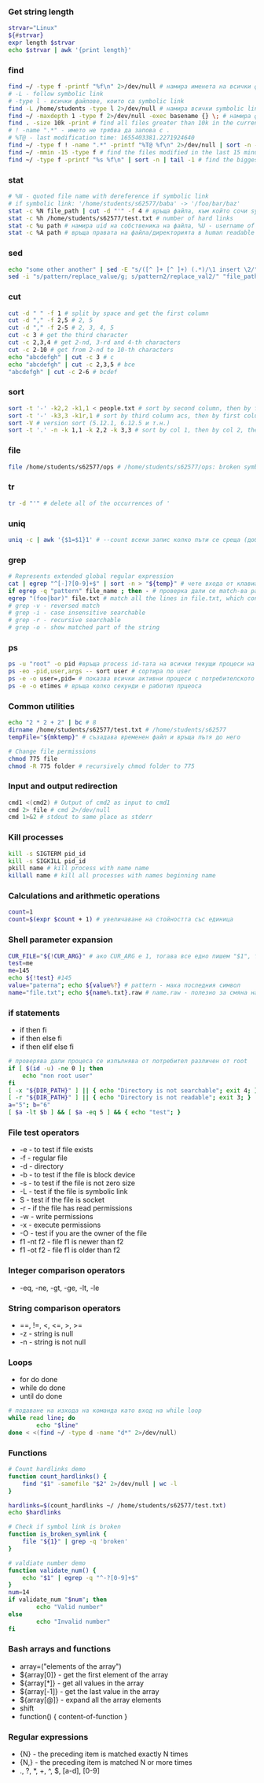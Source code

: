 ### Get string length
```bash
strvar="Linux" 
${#strvar}
expr length $strvar
echo $strvar | awk '{print length}'
```

### find
```bash
find ~/ -type f -printf "%f\n" 2>/dev/null # намира именета на всички файлове в home директорията на текущия потребител
# -L - follow symbolic link
# -type l - всички файлове, които са symbolic link
find -L /home/students -type l 2>/dev/null # намира всички symbolic links с несъществуващ destination
find ~/ -maxdepth 1 -type f 2>/dev/null -exec basename {} \; # намира файловете само в текущата директория (не търси във вътрешните директории)
find . -size 10k -print # find all files greater than 10k in the current directory
# ! -name ".*" - името не трябва да запова с .
# %T@ - last modification time: 1655403381.2271924640 
find ~/ -type f ! -name ".*" -printf "%T@ %f\n" 2>/dev/null | sort -n -t ' ' -k1 | tail -1 # find the most recently modified regular file
find ~/ -mmin -15 -type f # find the files modified in the last 15 minutes
find ~/ -type f -printf "%s %f\n" | sort -n | tail -1 # find the biggest file
```

### stat
```bash
# %N - quoted file name with dereference if symbolic link
# if symbolic link: '/home/students/s62577/baba' -> '/foo/bar/baz'
stat -c %N file_path | cut -d "'" -f 4 # връща файла, към който сочи symbolic link или празен стринг
stat -c %h /home/students/s62577/test.txt # number of hard links
stat -c %u path # намира uid на собственика на файла, %U - username of the owner
stat -c %A path # връща правата на файла/директорията в human readable format (-rw-r--r--), %a - в octal format (755)
```

### sed
```bash
echo "some other another" | sed -E "s/([^ ]+ [^ ]+) (.*)/\1 insert \2/" # вмъкване на стойнот на определено място
sed -i "s/pattern/replace_value/g; s/pattern2/replace_val2/" "file_path" # edit files in place (модифицира самия фйал) -i --in-place
```

### cut
```bash
cut -d " " -f 1 # split by space and get the first column
cut -d "," -f 2,5 # 2, 5
cut -d "," -f 2-5 # 2, 3, 4, 5
cut -c 3 # get the third character
cut -c 2,3,4 # get 2-nd, 3-rd and 4-th characters
cut -c 2-10 # get from 2-nd to 10-th characters
echo "abcdefgh" | cut -c 3 # c
echo "abcdefgh" | cut -c 2,3,5 # bce
"abcdefgh" | cut -c 2-6 # bcdef
```

### sort
```bash
sort -t '-' -k2,2 -k1,1 < people.txt # sort by second column, then by first column
sort -t '-' -k3,3 -k1r,1 # sort by third column acs, then by first column desc
sort -V # version sort (5.12.1, 6.12.5 и т.н.)
sort -t '.' -n -k 1,1 -k 2,2 -k 3,3 # sort by col 1, then by col 2, then by col 3
```

### file
```bash
file /home/students/s62577/ops # /home/students/s62577/ops: broken symbolic link to destination.txt
```

### tr
```bash
tr -d "'" # delete all of the occurrences of '
```

### uniq
```bash
uniq -c | awk '{$1=$1}1' # --count всеки запис колко пъти се среща (добавя като първа колона бройката, но има и whitespaces отпред, затова ги махаме с awk)
```

### grep
```bash
# Represents extended global regular expression
cat | egrep "^[-]?[0-9]+$" | sort -n > "${temp}" # чете входа от клавиатурата, взима само числата, сортира и ги записва във файл
if egrep -q "pattern" file_name ; then - # проверка дали се match-ва pattern-a в съдържанието на файлa -q = quiet
egrep "(foo|bar)" file.txt # match all the lines in file.txt, which contains "foo" or "bar"
# grep -v - reversed match
# grep -i - case insensitive searchable
# grep -r - recursive searchable
# grep -o - show matched part of the string
```

### ps
```bash
ps -u "root" -o pid #връща process id-тата на всички текущи процеси на root потребителя
ps -eo -pid,user,args -- sort user # сортира по user
ps -e -o user=,pid= # показва всички активни процеси с потребителското име и идентификатора на процеса. След user и pid има = - това премахва header-a
ps -e -o etimes # връща колко секунди е работил прцеоса
```

### Common utilities
```bash
echo "2 * 2 + 2" | bc # 8
dirname /home/students/s62577/test.txt # /home/students/s62577
tempFile="${mktemp}" # съзадава временен файл и връща пътя до него

# Change file permissions
chmod 775 file
chmod -R 775 folder # recursively chmod folder to 775
```

### Input and output redirection
```bash
cmd1 <(cmd2) # Output of cmd2 as input to cmd1
cmd 2> file # cmd 2>/dev/null
cmd 1>&2 # stdout to same place as stderr
```

### Kill processes
```bash
kill -s SIGTERM pid_id
kill -s SIGKILL pid_id
pkill name # kill process with name name
killall name # kill all processes with names beginning name
```

### Calculations and arithmetic operations
```bash
count=1
count=$(expr $count + 1) # увеличаване на стойността със единица
```

### Shell parameter expansion
```bash
CUR_FILE="${!CUR_ARG}" # ако CUR_ARG e 1, тогава все едно пишем "$1", тоест първо изчислява израза в скобите и след това взима стойността
test=me
me=145
echo ${!test} #145
value="paterna"; echo ${value%?} # pattern - маха последния символ
name="file.txt"; echo ${name%.txt}.raw # name.raw - полезно за смяна на file extension
```

### if statements
* if then fi
* if then else fi
* if then elif else fi
```bash
# проверява дали процеса се изпълнява от потребител различен от root
if [ $(id -u) -ne 0 ]; then
    echo "non root user"
fi
[ -x "${DIR_PATH}" ] || { echo "Directory is not searchable"; exit 4; }
[ -r "${DIR_PATH}" ] || { echo "Directory is not readable"; exit 3; }
a="5"; b="6"
[ $a -lt $b ] && [ $a -eq 5 ] && { echo "test"; }
```

### File test operators
* -e - to test if file exists
* -f - regular file
* -d - directory
* -b - to test if the file is block device
* -s - to test if the file is not zero size
* -L - test if the file is symbolic link
* S - test if the file is socket
* -r - if the file has read permissions
* -w - write permissions
* -x - execute permissions
* -O - test if you are the owner of the file
* f1 -nt f2 - file f1 is newer than f2
* f1 -ot f2 - file  f1 is older than f2

### Integer comparison operators
* -eq, -ne, -gt, -ge, -lt, -le

### String comparison operators
* ==, !=, <, <=, >, >=
* -z - string is null
* -n - string is not null

### Loops
* for do done
* while do done
* until do done
```bash
# подаване на изхода на команда като вход на while loop
while read line; do
        echo "$line"
done < <(find ~/ -type d -name "d*" 2>/dev/null)

```

### Functions
```bash
# Count hardlinks demo
function count_hardlinks() {
    find "$1" -samefile "$2" 2>/dev/null | wc -l
}

hardlinks=$(count_hardlinks ~/ /home/students/s62577/test.txt)
echo $hardlinks

# Check if symbol link is broken
function is_broken_symlink {
	file "${1}" | grep -q 'broken'
}

# valdiate number demo
function validate_num() {
    echo "$1" | egrep -q "^-?[0-9]+$"
}
num=14
if validate_num "$num"; then
        echo "Valid number"
else
        echo "Invalid number"
fi
```

### Bash arrays and functions
* array=("elements of the array")
* ${array[0]} - get the first element of the array
* ${array[*]} - get all values in the array
* ${array[-1]} - get the last value in the array
* ${array[@]} - expand all the array elements
* shift
* function() { content-of-function }

### Regular expressions
* {N} - the preceding item is matched exactly N times
* {N,} - the preceding item is matched N or more times
* ., ?, *, +, ^, $, [a-d], [0-9]
